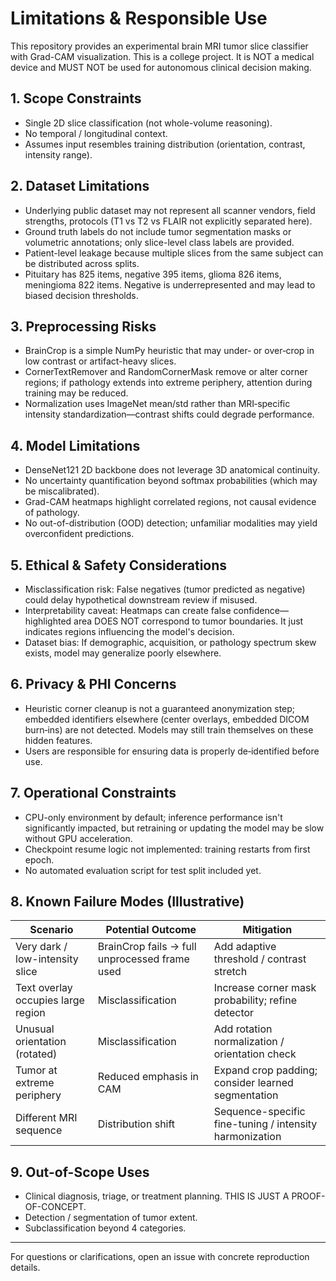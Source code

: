 # Limitations & Responsible Use

This repository provides an experimental brain MRI tumor slice classifier with Grad-CAM visualization. This is a college project. It is NOT a medical device and MUST NOT be used for autonomous clinical decision making.

## 1. Scope Constraints

- Single 2D slice classification (not whole-volume reasoning).
- No temporal / longitudinal context.
- Assumes input resembles training distribution (orientation, contrast, intensity range).

## 2. Dataset Limitations

- Underlying public dataset may not represent all scanner vendors, field strengths, protocols (T1 vs T2 vs FLAIR not explicitly separated here).
- Ground truth labels do not include tumor segmentation masks or volumetric annotations; only slice-level class labels are provided.
- Patient-level leakage because multiple slices from the same subject can be distributed across splits.
- Pituitary has 825 items, negative 395 items, glioma 826 items, meningioma 822 items. Negative is underrepresented and may lead to biased decision thresholds.

## 3. Preprocessing Risks

- BrainCrop is a simple NumPy heuristic that may under‑ or over‑crop in low contrast or artifact-heavy slices.
- CornerTextRemover and RandomCornerMask remove or alter corner regions; if pathology extends into extreme periphery, attention during training may be reduced.
- Normalization uses ImageNet mean/std rather than MRI‑specific intensity standardization—contrast shifts could degrade performance.

## 4. Model Limitations

- DenseNet121 2D backbone does not leverage 3D anatomical continuity.
- No uncertainty quantification beyond softmax probabilities (which may be miscalibrated).
- Grad-CAM heatmaps highlight correlated regions, not causal evidence of pathology.
- No out-of-distribution (OOD) detection; unfamiliar modalities may yield overconfident predictions.

## 5. Ethical & Safety Considerations

- Misclassification risk: False negatives (tumor predicted as negative) could delay hypothetical downstream review if misused.
- Interpretability caveat: Heatmaps can create false confidence—highlighted area DOES NOT correspond to tumor boundaries. It just indicates regions influencing the model's decision.
- Dataset bias: If demographic, acquisition, or pathology spectrum skew exists, model may generalize poorly elsewhere.

## 6. Privacy & PHI Concerns

- Heuristic corner cleanup is not a guaranteed anonymization step; embedded identifiers elsewhere (center overlays, embedded DICOM burn‑ins) are not detected. Models may still train themselves on these hidden features.
- Users are responsible for ensuring data is properly de‑identified before use.

## 7. Operational Constraints

- CPU-only environment by default; inference performance isn't significantly impacted, but retraining or updating the model may be slow without GPU acceleration.
- Checkpoint resume logic not implemented: training restarts from first epoch.
- No automated evaluation script for test split included yet.

## 8. Known Failure Modes (Illustrative)

| Scenario | Potential Outcome | Mitigation |
|----------|------------------|------------|
| Very dark / low-intensity slice | BrainCrop fails -> full unprocessed frame used | Add adaptive threshold / contrast stretch |
| Text overlay occupies large region | Misclassification | Increase corner mask probability; refine detector |
| Unusual orientation (rotated) | Misclassification | Add rotation normalization / orientation check |
| Tumor at extreme periphery | Reduced emphasis in CAM | Expand crop padding; consider learned segmentation |
| Different MRI sequence | Distribution shift | Sequence-specific fine-tuning / intensity harmonization |

## 9. Out-of-Scope Uses

- Clinical diagnosis, triage, or treatment planning. THIS IS JUST A PROOF-OF-CONCEPT.
- Detection / segmentation of tumor extent.
- Subclassification beyond 4 categories.

---
For questions or clarifications, open an issue with concrete reproduction details.
